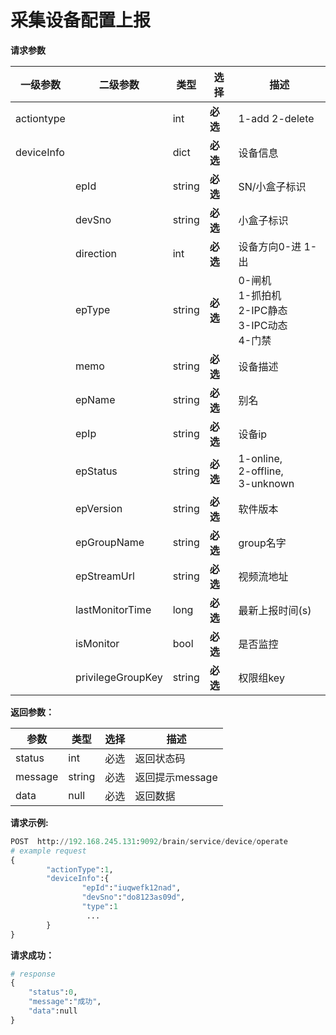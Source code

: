 # 采集设备配置上报

**请求参数**

| **一级参数** | **二级参数**      | **类型** | **选择** | **描述**                                                     |
| ------------ | ----------------- | -------- | -------- | ------------------------------------------------------------ |
| actiontype   |                   | int      | **必选** | 1-add 2-delete                                               |
| deviceInfo   |                   | dict     | **必选** | 设备信息                                                     |
|              | epId              | string   | **必选** | SN/小盒子标识                                                |
|              | devSno            | string   | **必选** | 小盒子标识                                                   |
|              | direction         | int      | **必选** | 设备方向0-进 1-出                                            |
|              | epType            | string   | **必选** | 0-闸机<br />1-抓拍机<br />2-IPC静态<br />3-IPC动态<br />4-门禁 |
|              | memo              | string   | **必选** | 设备描述                                                     |
|              | epName            | string   | **必选** | 别名                                                         |
|              | epIp              | string   | **必选** | 设备ip                                                       |
|              | epStatus          | string   | **必选** | 1-online,<br />2-offline,<br />3-unknown                     |
|              | epVersion         | string   | **必选** | 软件版本                                                     |
|              | epGroupName       | string   | **必选** | group名字                                                    |
|              | epStreamUrl       | string   | **必选** | 视频流地址                                                   |
|              | lastMonitorTime   | long     | **必选** | 最新上报时间(s)                                              |
|              | isMonitor         | bool     | **必选** | 是否监控                                                     |
|              | privilegeGroupKey | string   | **必选** | 权限组key                                                    |

**返回参数：**

| 参数    | 类型   | 选择 | 描述            |
| ------- | ------ | ---- | --------------- |
| status  | int    | 必选 | 返回状态码      |
| message | string | 必选 | 返回提示message |
| data    | null   | 必选 | 返回数据        |

**请求示例:** 

```python
POST  http://192.168.245.131:9092/brain/service/device/operate
# example request
{
        "actionType":1,
        "deviceInfo":{
                "epId":"iuqwefk12nad",
                "devSno":"do8123as09d",
                "type":1
                 ...
        }
}
```

**请求成功：**

```python
# response
{
    "status":0,
    "message":"成功",
    "data":null
}
```

